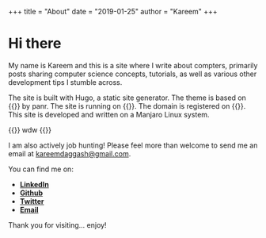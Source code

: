 +++
title = "About"
date = "2019-01-25"
author = "Kareem"
+++

# Hi there

My name is Kareem and this is a site where I write about compters, primarily posts sharing computer science concepts, tutorials, as well as various other development tips I stumble across.

The site is built with Hugo, a static site generator. The theme is based on {{<fancylink href="www.google.com" label="Terminal">}} by panr. The site is running on {{<fancylink href="www.google.com" label="Vercel">}}. The domain is registered on {{<fancylink href="godaddy.com" label="Godaddy">}}. This site is developed and written on a Manjaro Linux system.

{{<fancylink href="/" label="link to home">}}  wdw {{<fancylink href="/" label="link to about">}}

I am also actively job hunting! Please feel more than welcome to send me an email at kareemdaggash@gmail.com.

You can find me on:

- [**LinkedIn**](https://linkedin.com/kareemdagg)
- [**Github**](https://github.com/vhaos)
- [**Twitter**](https://twitter.com/kareemdagg)
- [**Email**](mailto:kareemdaggash@gmail.com)

Thank you for visiting... enjoy!
